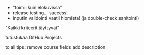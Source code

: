 * "toimii kuin elokuvissa"
* release testing... success!
* inputin validointi vaatii hiomista! (ja double-check sanitointi)

"Kaikki kriteerit täyttyvät"


tutustukaa GitHub Projects

to all tips:
remove course fields
add description 
